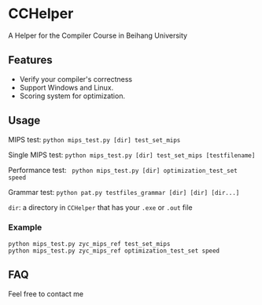 # CCHelper

A Helper for the Compiler Course in Beihang University

## Features

- Verify your compiler's correctness
- Support Windows and Linux.
- Scoring system for optimization.

## Usage 

MIPS test: `python mips_test.py [dir] test_set_mips`

Single MIPS test: `python mips_test.py [dir] test_set_mips [testfilename]`

Performance test: ` python mips_test.py [dir] optimization_test_set speed`

Grammar test: `python pat.py testfiles_grammar [dir] [dir] [dir...]`

`dir`: a directory in `CCHelper` that has your `.exe` or `.out` file 

### Example

```shell script
python mips_test.py zyc_mips_ref test_set_mips
python mips_test.py zyc_mips_ref optimization_test_set speed
```

## FAQ

Feel free to contact me

